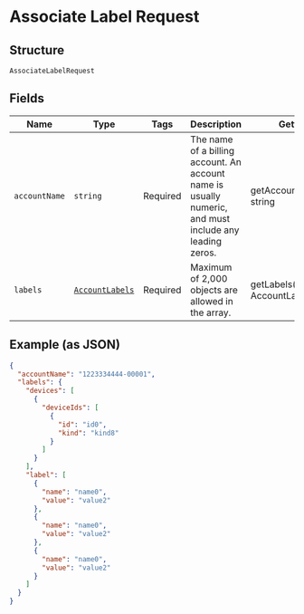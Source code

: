 
# Associate Label Request

## Structure

`AssociateLabelRequest`

## Fields

| Name | Type | Tags | Description | Getter | Setter |
|  --- | --- | --- | --- | --- | --- |
| `accountName` | `string` | Required | The name of a billing account. An account name is usually numeric, and must include any leading zeros. | getAccountName(): string | setAccountName(string accountName): void |
| `labels` | [`AccountLabels`](../../doc/models/account-labels.md) | Required | Maximum of 2,000 objects are allowed in the array. | getLabels(): AccountLabels | setLabels(AccountLabels labels): void |

## Example (as JSON)

```json
{
  "accountName": "1223334444-00001",
  "labels": {
    "devices": [
      {
        "deviceIds": [
          {
            "id": "id0",
            "kind": "kind8"
          }
        ]
      }
    ],
    "label": [
      {
        "name": "name0",
        "value": "value2"
      },
      {
        "name": "name0",
        "value": "value2"
      },
      {
        "name": "name0",
        "value": "value2"
      }
    ]
  }
}
```

